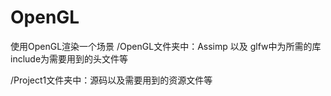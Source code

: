 # OpenGL
使用OpenGL渲染一个场景
/OpenGL文件夹中：Assimp 以及 glfw中为所需的库
                 include为需要用到的头文件等
                 
/Project1文件夹中：源码以及需要用到的资源文件等
                 
